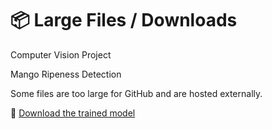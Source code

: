 # 📦 Large Files / Downloads
Computer Vision Project

Mango Ripeness Detection

Some files are too large for GitHub and are hosted externally.

📁 [Download the trained model](https://drive.google.com/drive/folders/1xmBJB9gDmtzGZMk0yAQ-8dg1o0F6H06e?usp=drive_link)
